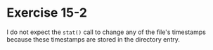 # Exercise 15-2

I do not expect the `stat()` call to change any of the file's timestamps because
these timestamps are stored in the directory entry.
